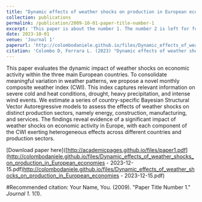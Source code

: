 ```yaml
---
title: "Dynamic effects of weather shocks on production in European economies"
collection: publications
permalink: /publication/2009-10-01-paper-title-number-1
excerpt: 'This paper is about the number 1. The number 2 is left for future work.'
date: 2023-10-01
venue: 'Journal 1'
paperurl: 'http://colombodaniele.github.io/files/Dynamic_effects_of_weather_shocks_on_production_in_European_economies - 2023-12-15.pdf'
citation: 'Colombo D, Ferrara L. (2023) "Dynamic effects of weather shocks on production in European economies" '
---
```

This paper evaluates the dynamic impact of weather shocks on economic activity
within the three main European countries. To consolidate meaningful
variation in weather patterns, we propose a novel monthly composite weather
index (CWI). This index captures relevant information on severe cold and
heat conditions, drought, heavy precipitation, and intense wind events. We
estimate a series of country-specific Bayesian Structural Vector Autoregressive
models to assess the effects of weather shocks on distinct production sectors,
namely energy, construction, manufacturing, and services. The findings reveal
evidence of a significant impact of weather shocks on economic activity in Europe,
with each component of the CWI exerting heterogeneous effects across
different countries and production sectors.

[Download paper here]([http://academicpages.github.io/files/paper1.pdf](http://colombodaniele.github.io/files/Dynamic_effects_of_weather_shocks_on_production_in_European_economies - 2023-12-15.pdf)http://colombodaniele.github.io/files/Dynamic_effects_of_weather_shocks_on_production_in_European_economies - 2023-12-15.pdf)

#Recommended citation: Your Name, You. (2009). "Paper Title Number 1." <i>Journal 1</i>. 1(1).

